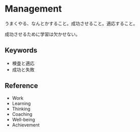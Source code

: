 # Management

うまくやる、なんとかすること。成功させること。適応すること。

成功させるために学習は欠かせない。

## Keywords

- 検査と適応
- 成功と失敗

## Reference

- Work
- Learning
- Thinking
- Coaching
- Well-being
- Achievement
